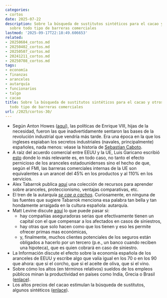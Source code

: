 ```yaml
---
categories:
- cortos
date: 2025-07-22
description: Sobre la búsqueda de sustitutos sintéticos para el cacao y otros enlaces
  sobre todo tipo de barreras comerciales
lastmod: '2025-09-17T22:18:49.606653'
related:
- 20250604_cortos.md
- 20250402_cortos.md
- 20250507_cortos.md
- 20241211_cortos.md
- 20250708_cortos.md
tags:
- economía
- finanzas
- aranceles
- autarquía
- funcionarios
- talgo
- cacao
title: Sobre la búsqueda de sustitutos sintéticos para el cacao y otros enlaces sobre
  todo tipo de barreras comerciales
url: /2025/cortos-30/
---
```


- Según Anton Howes ([aquí](https://www.youtube.com/watch?v=EiTHCTK-AYM)), las políticas de Enrique VIII, hijas de la necesidad, fueron las que inadvertidamente sentaron las bases de la revolución industrial que vendría más tarde. Era una época en la que los ingleses espiaban los secretos industriales (navales, principalmente) españoles, nada menos: véase la historia de [Sebastían Caboto](https://es.wikipedia.org/wiki/Sebasti%C3%A1n_Caboto).
- A raíz del acuerdo comercial entre EEUU y la UE, Luis Garicano escribió [esto](https://www.siliconcontinent.com/p/the-turnberry-papers) donde lo más relevante es, en todo caso, no tanto el efecto pernicioso de los aranceles estadounidenses sino el hecho de que, según el FMI, las barreras comerciales internas de la UE son equivalentes a un arancel del 45% en los productos y al 110% en los servicios.
- Alex Tabarrok publica [aquí](https://marginalrevolution.com/marginalrevolution/2025/08/resources-for-teaching-tariffs.html) una colección de recursos para aprender sobre aranceles, proteccionismo, ventajas comparativas, etc.
- El tren de la autarquía [_se cae a cachos_](https://www.elconfidencial.com/empresas/2025-08-30/renfe-repite-historia-cabian-tuneles-caen-a-cachos_4199262/). Curiosamente, en ninguna de las fuentes que sugiere Tabarrok menciona esa palabra tan bella y tan hondamente arraigada en la cultura española: autarquía.
- Matt Levine discute [aquí](https://www.bloomberg.com/opinion/newsletters/2025-07-28/bet-on-or-against-the-unicorns) lo que puede pasar si:
    - hay compañías aseguradoras serias que efectivamente tienen un capital con el que compensar a los afectados en casos de siniestros,
    - hay otras que solo hacen como que los tienen y eso les permite ofrecer primas mas económicas,
    - y, finalmente, muchos clientes potenciales de los seguros están obligados a hacerlo por un tercero (p.e., un banco cuando reciben una hipoteca), que es quien cobrará en caso de siniestro.
- La Información discute el efecto sobre la economía española de los aranceles de EEUU y escribe algo que valía igual en los 70 o en los 90 que ahora: que si el corcho, que si el aceite de oliva, que si el vino.
- Sobre cómo los altos (en términos relativos) sueldos de los empleos públicos minan la productividad en países como India, Grecia o Brasil ([enlace](https://marginalrevolution.com/marginalrevolution/2025/08/india-greece-brazil-how-high-government-pay-wastes-talent-and-drains-productivity.html)).
- Los altos precios del cacao estimulan la búsqueda de sustitutos, algunos sintéticos ([enlace](https://www.economist.com/business/2025/08/21/big-chocolate-has-a-growing-taste-for-lab-grown-cocoa)).